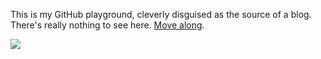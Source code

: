 This is my GitHub playground, cleverly disguised as the source of a blog. There's really nothing to see here. [Move along](http://gaylin.github.io).

![](http://28.media.tumblr.com/tumblr_lh52r8FFry1qhwx3io1_500.gif)
